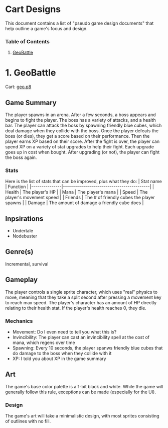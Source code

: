 # Cart Designs
This document contains a list of "pseudo game design documents" that help
outline a game's focus and design.

### Table of Contents
1. [GeoBattle](#1.-GeoBattle)

# 1. GeoBattle
Cart: [geo.p8](geo.p8)

## Game Summary
The player spawns in an arena. After a few seconds, a boss appears and
begins to fight the player. The boss has a variety of attacks, and a
health bar. The player can attack the boss by spawning friendly blue
cubes, which deal damage when they collide with the boss. Once the player 
defeats the boss (or dies), they get a score based on their performance.
Then the player earns XP based on their score. After the fight is over, 
the player can spend XP on a variety of stat upgrades to help their fight.
Each upgrade goes up in cost when bought. After upgrading (or not), the 
player can fight the boss again.

### Stats
Here is the list of stats that can be improved, plus what they do:
| Stat name     | Function                    				|
|---------------|-------------------------------------------|
| Health        | The player's HP             				|
| Mana			| The player's mana							|
| Speed         | The player's movement speed 				|
| Friends		| The # of friendly cubes the player spawns |
| Damage		| The amount of damage a friendly cube does |

## Inpsirations
- Undertale
- Nodebuster

## Genre(s)
Incremental, survival

## Gameplay
The player controls a single sprite character, which uses "real"
physics to move, meaning that they take a split second after pressing
a movement key to reach max speed. The player's character has an 
amount of HP directly relating to their health stat. If the player's
health reaches 0, they die.

### Mechanics
- Movement: Do I even need to tell you what this is?
- Invincibility: The player can cast an invincibility spell at the
				 cost of mana, which regens over time
- Spawning: Every 10 seconds, the player spanws friendly blue cubes
			that do damage to the boss when they collide with it
- XP: I told you about XP in the game summary

## Art
The game's base color palette is a 1-bit black and white. While
the game will generally follow this rule, exceptions can be made
(especially for the UI).

### Design
The game's art will take a minimalistic design, with most sprites 
consisting of outlines with no fill.
